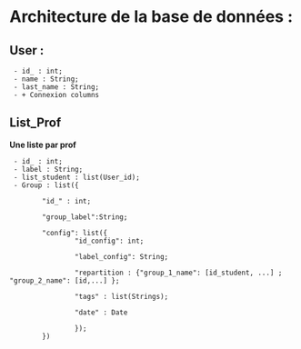 # Architecture de la base de données :

## User :
```
 - id_ : int;
 - name : String;
 - last_name : String;
 - + Connexion columns
```
## List_Prof

**Une liste par prof**
```
 - id_ : int;
 - label : String;
 - list_student : list(User_id);
 - Group : list({
 
		"id_" : int; 
		
		"group_label":String;
		
		"config": list({
				"id_config": int;
				
				"label_config": String;
				
				"repartition : {"group_1_name": [id_student, ...] ; "group_2_name": [id,...] };
				
				"tags" : list(Strings);
				
				"date" : Date
				
				});
		})
```

